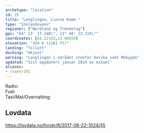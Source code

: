 ```yaml
---
archetype: "location"
id: 25
title: "Lenglingen, Lierne Komm."
type: "Innlandsvann"
regioner: ["Nordland og Trøndelag"]
gps: "64° 13' 17.148\", 13° 48' 23.724\""
coordinates: [64.22143,13.80659]
elevation: "354 m (1161 ft)"
landing: "Tillatt"
docking: "Ukjent"
warning: "Lenglingen i området utenfor Devika samt Mebygda"
updated: "Sist oppdatert januar 2024 av mikael"
aliases:
- /vann/191
---
```


Radio:\
Fuel:\
Taxi/Mat/Overnatting:

## Lovdata

https://lovdata.no/forskrift/2017-06-22-1024/§5

